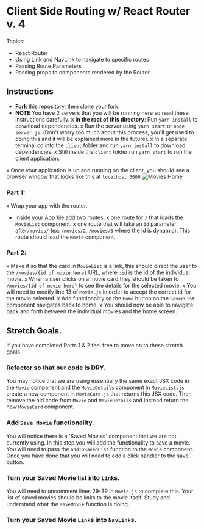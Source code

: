 # Client Side Routing w/ React Router v. 4

Topics:

* React Router
* Using Link and NavLink to navigate to specific routes
* Passing Route Parameters
* Passing props to components rendered by the Router

## Instructions

* **Fork** this repository, then clone your fork.
* **NOTE** You have 2 servers that you will be running here so read these instructions carefully.
x **In the root of this directory**: Run `yarn install` to download dependencies.
x Run the server using `yarn start` or `node server.js`. (Don't worry too much about this process, you'll get used to doing this and it will be explained more in the future).
x In a separate terminal cd into the `client` folder and run `yarn install` to download dependencies.
x Still inside the `client` folder run `yarn start` to run the client application.

x Once your application is up and running on the client, you should see a browser window that looks like this at `localhost:3000`
  ![Movies Home](https://ibin.co/3xhmmHVl9BKF.png)

### Part 1:

x Wrap your app with the router.
* Inside your App file add two routes.
  x one route for `/` that loads the `MovieList` component.
  x one route that will take an `id` parameter after`/movies/` (ex: `/movies/2`, `/movies/3` where the id is dynamic). This route should load the `Movie` component.

### Part 2:

x Make it so that the card in `MovieList` is a link, this should direct the user to the `/movies/{id of movie here}` URL, where `:id` is the id of the individual movie.
x When a user clicks on a movie card they should be taken to `/movies/{id of movie here}` to see the details for the selected movie.
x You will need to modify line 13 of `Movie.js` in order to accept the correct id for the movie selected.
x Add functionality so the `Home` button on the `SavedList` component navigates back to home.
x You should now be able to navigate back and forth between the individual movies and the home screen.

## Stretch Goals.

If you have completed Parts 1 & 2 feel free to move on to these stretch goals.

### Refactor so that our code is DRY.

You may notice that we are using essentially the same exact JSX code in the `Movie` component and the `MovieDetails` component in `MovieList.js` create a new component in `MovieCard.js` that returns this JSX code. Then remove the old code from `Movie` and `MovieDetails` and instead return the new `MovieCard` component.

### Add `Save Movie` functionality.

You will notice there is a 'Saved Movies' component that we are not currently using. In this step you will add the functionality to save a movie. You will need to pass the `addToSavedList` function to the `Movie` component. Once you have done that you will need to add a click handler to the save button.

### Turn your Saved Movie list into `Link`s.

You will need to uncomment lines 29-39 in `Movie.js` to complete this. Your list of saved movies should be links to the movie itself. Study and understand what the `saveMovie` function is doing.

### Turn your Saved Movie `Link`s into `NavLink`s.
